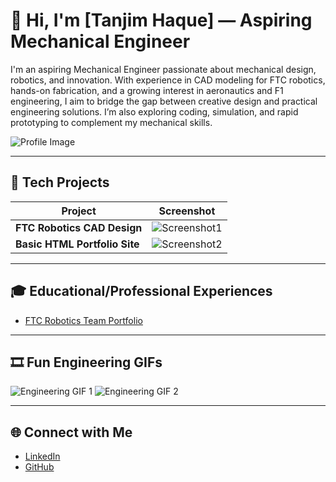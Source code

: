 # 👋 Hi, I'm [Tanjim Haque] — Aspiring Mechanical Engineer

I'm an aspiring Mechanical Engineer passionate about mechanical design, robotics, and innovation. With experience in CAD modeling for FTC robotics, hands-on fabrication, and a growing interest in aeronautics and F1 engineering, I aim to bridge the gap between creative design and practical engineering solutions. I’m also exploring coding, simulation, and rapid prototyping to complement my mechanical skills.

![Profile Image](https://sdmntprukwest.oaiusercontent.com/files/00000000-c0a4-6243-a8a5-23745b90e711/raw?se=2025-07-17T18%3A33%3A10Z&sp=r&sv=2024-08-04&sr=b&scid=c6573d6a-ee63-578a-b3ba-6c936c80cf8a&skoid=f28c0102-4d9d-4950-baf0-4a8e5f6cf9d4&sktid=a48cca56-e6da-484e-a814-9c849652bcb3&skt=2025-07-17T04%3A21%3A02Z&ske=2025-07-18T04%3A21%3A02Z&sks=b&skv=2024-08-04&sig=oArQpwu92ZWuNBvl6BdqIrSSI2DFvvubKhYptvq9Kjw%3D)

---

## 🔧 Tech Projects

| Project | Screenshot |
|---------|------------|
| **FTC Robotics CAD Design** | ![Screenshot1](https://preview.redd.it/oxfidiv31kw31.png?width=640&crop=smart&auto=webp&s=26c97b6ca8bec180ed4cb51f2d9c64235301785e) |
| **Basic HTML Portfolio Site** | ![Screenshot2](https://henryegloff.com/media/How-to-Code-a-Basic-Webpage-Using-HTML-Tutorial-2.jpg) |

---

## 🎓 Educational/Professional Experiences
- [FTC Robotics Team Portfolio](https://www.instagram.com/cardinalroboticsteam/)

---

## 🎞 Fun Engineering GIFs
![Engineering GIF 1](https://tenor.com/view/engineer-fixed-tape-gif-14723651)
![Engineering GIF 2](https://tenor.com/view/engineering-gif-21699959)

---

## 🌐 Connect with Me
- [LinkedIn](https://www.linkedin.com/in/tanjim-ul-haque-231132293/)
- [GitHub](https://github.com/TanjimHaque/)
